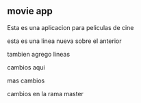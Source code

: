 ## movie app

Esta es una aplicacion para peliculas de cine

esta es una linea nueva sobre el anterior


tambien agrego lineas 

cambios aqui

mas cambios

cambios en la rama master

